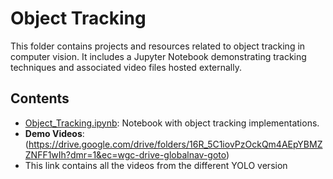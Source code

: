 # Object Tracking

This folder contains projects and resources related to object tracking in computer vision. It includes a Jupyter Notebook demonstrating tracking techniques and associated video files hosted externally.

## Contents
- [Object_Tracking.ipynb](Object_Tracking.ipynb): Notebook with object tracking implementations.
- **Demo Videos**:
(https://drive.google.com/drive/folders/16R_5C1iovPzOckQm4AEpYBMZZNFF1wIh?dmr=1&ec=wgc-drive-globalnav-goto)
- This link contains all the videos from the different YOLO version 
